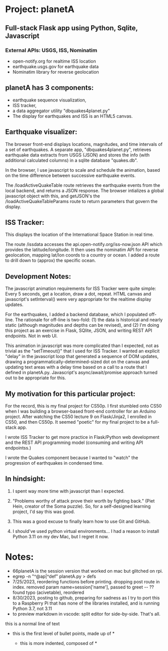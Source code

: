 # Project:  planetA  
## Full-stack Flask app using Python, Sqlite, Javascript

### External APIs:  USGS, ISS, Nominatim
  *   open-notify.org      for realtime ISS location
  *   earthquake.usgs.gov  for earthquake data
  *   Nominatim            library for reverse geolocation

## planetA has 3 components: 
- earthquake sequence visualization, 
- ISS tracker, 
- a data aggregator utility "dbquakes4planet.py"
- The display for earthquakes and ISS is an HTML5 canvas.

## Earthquake visualizer:

The browser front-end  displays locations, magnitudes, and time intervals of a set of earthquakes.
A separate app, "dbquakes4planet.py", retrieves earthquake data extracts from USGS (JSON) and stores the info (with additional calculated columns) in a sqlite database "quakes.db".

In the browser, I use javascript to scale and schedule the animation,
based on the time difference between successive earthquake events.

The /loadActiveQuakeTable route retrieves the earthquake events from the
local backend, and returns a JSON response. The browser intializes a global
javascript object with this, and getJSON's the /loadActiveQuakeTableParams
route to return parameters that govern the display.

## ISS Tracker:

This displays the location of the International Space Station in real time.

The route /issdata accesses the api.open-notify.org/iss-now.json API which
provides the latitude/longitude. It then uses the nominatim API for
reverse geolocation, mapping lat/lon coords to a country or ocean. I added
a route to drill down to (approx) the specific ocean.

## Development Notes:

The javascript animation requirements for ISS Tracker
were quite simple: Every 5 seconds, get a location, draw a dot, repeat.
HTML canvas and javascript's setInterval() were very appropriate for the
realtime display updates.

For the earthquakes, I added a backend database, which I populated off-line.
The rationale for off-line is two-fold:  (1) the data is historical and nearly static
(although magnitudes and depths can be revised), and (2) I'm doing this project 
as an exercise in Flask, SQlite, JSON, and writing REST API endpoints. Not in web UI.

This animation in javascript was more complicated than I expected, not as 
trivial as the "setTimeout()" that I used for ISS Tracker.
I wanted an explicit "delay" in the javascript loop that generated a sequence
of DOM updates, drawing a programmatically-determined-sized dot on the canvas 
and updating text areas with a delay time based on a call to a route that 
I defined in planetA.py. 
Javascript's async/await/promise approach turned out to be appropriate for this.

## My motivation for this particular project:
For the record, this is my final project for CS50p. I first stumbled 
onto CS50 when I was building a browser-based front-end controller
for an Arduino project. After watching the CS50 lecture 9 on Flask/Jinja2,
I enrolled in CS50, and then CS50p.  It seemed "poetic" for my
final project to be a full-stack app.

I wrote ISS Tracker to get more practice in Flask/Python web development
and the REST API programming model (consuming and writing API endpointss.)

I wrote the Quakes component because I wanted to "watch" the progression
of earthquakes in condensed time.

## In hindsight:

1. I spent way more time with javascript than I expected.

1. "Problems worthy of attack prove their worth by fighting back." (Piet Hein,
creator of the Soma puzzle).
So, for a self-designed learning project, I'd say this was good.  

1. This was a good excuse to finally learn how to use Git and GitHub.

1. I should've used python virtual environments...  I had a reason to install Python 3.11 on my dev Mac, but I regret it now.  


# Notes:
- 66planetA is the session version that worked on mac but glitched on rpi.
- egrep -n "^@ap|^def" planetA.py > defs
- 7/25/2023, reordering functions before printing.
   dropping post route in index.
   removed param name=session['name'], passed to greet -- ??
   found typo (acivetable), reordered
- 8/30/2023, posting to github, preparing for sadness as I try to port this to a Raspberry Pi that has none of the libraries installed, and is running Python 3.7, not 3.11
- to preview markdown in vscode:  split editor for side-by-side.  That's all.

this is a normal line of text
  * this is the first level of bullet points, made up of <space><space>*<space>
    * this is more indented, composed of <space><space><space><space>*<space>